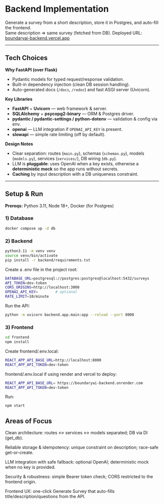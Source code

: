 # Backend Implementation

Generate a survey from a short description, store it in Postgres, and auto-fill the frontend.  
Same description ⇒ same survey (fetched from DB). Deployed URL: [boundaryai-backend.vercel.app](https://boundaryai-backend.vercel.app/)

---

## Tech Choices

**Why FastAPI (over Flask)**
- Pydantic models for typed request/response validation.
- Built-in dependency injection (clean DB session handling).
- Auto-generated docs (`/docs`, `/redoc`) and fast ASGI server (Uvicorn).

**Key Libraries**
- **FastAPI** + **Uvicorn** — web framework & server.
- **SQLAlchemy** + **psycopg2-binary** — ORM & Postgres driver.
- **pydantic / pydantic-settings / python-dotenv** — validation & config via env.
- **openai** — LLM integration if `OPENAI_API_KEY` is present.
- **slowapi** — simple rate limiting (off by default).

**Design Notes**
- Clear separation: routes (`main.py`), schemas (`schemas.py`), models (`models.py`), services (`services/`), DB wiring (`db.py`).
- LLM is **pluggable**: uses OpenAI when a key exists, otherwise a **deterministic mock** so the app runs without secrets.
- **Caching** by input description with a DB uniqueness constraint.

---

## Setup & Run

**Prereqs:** Python 3.11, Node 18+, Docker (for Postgres)

### 1) Database
```bash
docker compose up -d db
```

### 2) Backend
```bash
python3.11 -m venv venv
source venv/bin/activate
pip install -r backend/requirements.txt
```
Create a .env file in the project root:
```bash
DATABASE_URL=postgresql://postgres:postgres@localhost:5432/surveys
API_TOKEN=dev-token
CORS_ORIGINS=http://localhost:3000
OPENAI_API_KEY=        # optional
RATE_LIMIT=10/minute
```
Run the API:
```bash
python -m uvicorn backend.app.main:app --reload --port 8000
```

### 3) Frontend
```bash
cd frontend
npm install
```
Create frontend/.env.local:
```bash
REACT_APP_API_BASE_URL=http://localhost:8000
REACT_APP_API_TOKEN=dev-token
```
frontend/.env.local if using render and vercel to deploy:
```bash
REACT_APP_API_BASE_URL= https://boundaryai-backend.onrender.com
REACT_APP_API_TOKEN=dev-token
```

Run:
```bash
npm start
```

## Areas of Focus

Clean architecture: routes ↔ services ↔ models separated; DB via DI (get_db).

Reliable storage & idempotency: unique constraint on description; race-safe get-or-create.

LLM integration with safe fallback: optional OpenAI; deterministic mock when no key is provided.

Security & robustness: simple Bearer token check; CORS restricted to the frontend origin.

Frontend UX: one-click Generate Survey that auto-fills title/description/questions from the API.
